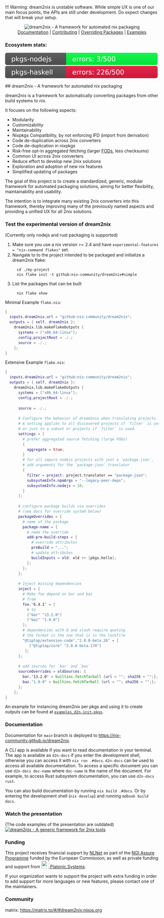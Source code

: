 !!! Warning: dream2nix is unstable software. While simple UX is one of our main focus points, the APIs  are still under development. Do expect changes that will break your setup.

<p align="center">
  <picture>
    <source width="600" media="(prefers-color-scheme: dark)" srcset="https://gist.githubusercontent.com/DavHau/755fed3774e89c0b9b8953a0a25309fa/raw/e2a12a60ae49aa5eb11b42775abdd1652dbe63c0/dream2nix-01.png">
    <source width="600" media="(prefers-color-scheme: light)" srcset="https://gist.githubusercontent.com/DavHau/755fed3774e89c0b9b8953a0a25309fa/raw/e2a12a60ae49aa5eb11b42775abdd1652dbe63c0/dream2nix-01.png">
    <img width="600" alt="dream2nix - A framework for automated nix packaging" src="https://gist.githubusercontent.com/DavHau/755fed3774e89c0b9b8953a0a25309fa/raw/e2a12a60ae49aa5eb11b42775abdd1652dbe63c0/dream2nix-01.png">
  </picture>
  <br>
  <a href="https://nix-community.github.io/dream2nix/">Documentation</a> |
  <a href="https://nix-community.github.io/dream2nix/contributing.html">Contributing</a> |
  <a href="https://nix-community.github.io/dream2nix/intro/override-system.html">Overriding Packages</a> |
  <a href="https://github.com/nix-community/dream2nix/tree/main/examples">Examples</a>
</p>

### Ecosystem stats:
<p>
<a href="https://nix-community.github.io/dream2nix-auto-test/#pkgs-nodejs" target="_blank" rel="noopener noreferrer">
<img src="https://raw.githubusercontent.com/nix-community/dream2nix-auto-test/gh-pages/pkgs-nodejs.svg"></a>
<br>
<a href="https://nix-community.github.io/dream2nix-auto-test/#pkgs-haskell" target="_blank" rel="noopener noreferrer">
<img src="https://raw.githubusercontent.com/nix-community/dream2nix-auto-test/gh-pages/pkgs-haskell.svg"></a>
</p>
## dream2nix - A framework for automated nix packaging

dream2nix is a framework for automatically converting packages from other build systems to nix.

It focuses on the following aspects:

- Modularity
- Customizability
- Maintainability
- Nixpkgs Compatibility, by not enforcing IFD (import from derivation)
- Code de-duplication across 2nix converters
- Code de-duplication in nixpkgs
- Risk-free opt-in aggregated fetching (larger [FODs](https://nixos.wiki/wiki/Glossary), less checksums)
- Common UI across 2nix converters
- Reduce effort to develop new 2nix solutions
- Exploration and adoption of new nix features
- Simplified updating of packages

The goal of this project is to create a standardized, generic, modular framework for automated packaging solutions, aiming for better flexibility, maintainability and usability.

The intention is to integrate many existing 2nix converters into this framework, thereby improving many of the previously named aspects and providing a unified UX for all 2nix solutions.

### Test the experimental version of dream2nix

(Currently only nodejs and rust packaging is supported)

1. Make sure you use a nix version >= 2.4 and have `experimental-features = "nix-command flakes"` set.
1. Navigate to to the project intended to be packaged and initialize a dream2nix flake:
    ```command
      cd ./my-project
      nix flake init -t github:nix-community/dream2nix#simple
    ```
1. List the packages that can be built
    ```command
      nix flake show
    ```


Minimal Example `flake.nix`:
```nix
{
  inputs.dream2nix.url = "github:nix-community/dream2nix";
  outputs = { self, dream2nix }:
    dream2nix.lib.makeFlakeOutputs {
      systems = ["x86_64-linux"];
      config.projectRoot = ./.;
      source = ./.;
    };
}
```

Extensive Example `flake.nix`:
```nix
{
  inputs.dream2nix.url = "github:nix-community/dream2nix";
  outputs = { self, dream2nix }:
    dream2nix.lib.makeFlakeOutputs {
      systems = ["x86_64-linux"];
      config.projectRoot = ./.;

      source = ./.;

      # Configure the behavior of dream2nix when translating projects.
      # A setting applies to all discovered projects if `filter` is unset,
      # or just to a subset or projects if `filter` is used.
      settings = [
        # prefer aggregated source fetching (large FODs)
        {
          aggregate = true;
        }
        # for all impure nodejs projects with just a `package.json`,
        # add arguments for the `package-json` translator
        {
          filter = project: project.translator == "package-json";
          subsystemInfo.npmArgs = "--legacy-peer-deps";
          subsystemInfo.nodejs = 18;
        }
      ];

      # configure package builds via overrides
      # (see docs for override system below)
      packageOverrides = {
        # name of the package
        package-name = {
          # name the override
          add-pre-build-steps = {
            # override attributes
            preBuild = "...";
            # update attributes
            buildInputs = old: old ++ [pkgs.hello];
          };
        };
      };

      # Inject missing dependencies
      inject = {
        # Make foo depend on bar and baz
        # from
        foo."6.4.1" = [
          # to
          ["bar" "13.2.0"]
          ["baz" "1.0.0"]
        ];
        # dependencies with @ and slash require quoting
        # the format is the one that is in the lockfile
        "@tiptap/extension-code"."2.0.0-beta.26" = [
           ["@tiptap/core" "2.0.0-beta.174"]
         ];
      };

      # add sources for `bar` and `baz`
      sourceOverrides = oldSources: {
        bar."13.2.0" = builtins.fetchTarball {url = ""; sha256 = "";};
        baz."1.0.0" = builtins.fetchTarball {url = ""; sha256 = "";};
      };
    };
}
```

An example for instancing dream2nix per pkgs and using it to create outputs can be found at [`examples_d2n-init-pkgs`](./examples/_d2n-init-pkgs/flake.nix).

### Documentation

Documentation for `main` branch is deployed to https://nix-community.github.io/dream2nix.

A CLI app is available if you want to read documentation in your terminal.
The app is available as `d2n-docs` if you enter the development shell, otherwise you can access it with `nix run .#docs`.
`d2n-docs` can be used to access all available documentation.
To access a specific document you can use `d2n-docs doc-name` where `doc-name` is the name of the document.
For example, to access Rust subsystem documentation, you can use `d2n-docs rust`.

You can also build documentation by running `nix build .#docs`.
Or by entering the development shell (`nix develop`) and running `mdbook build docs`.

### Watch the presentation

(The code examples of the presentation are outdated)
[![dream2nix - A generic framework for 2nix tools](https://gist.githubusercontent.com/DavHau/755fed3774e89c0b9b8953a0a25309fa/raw/3c8b2c56f5fca3bf5c343ffc179136eef39d4d6a/dream2nix-youtube-talk.png)](https://www.youtube.com/watch?v=jqCfHMvCsfQ)

### Funding

This project receives financial support by [NLNet](https://nlnet.nl/) as part of the [NGI Assure Programme](https://nlnet.nl/assure/) funded by the European Commission; as well as private funding and support from [<img src="https://platonic.systems/logo.svg" height="25" width="25" alt=""> Platonic.Systems](https://platonic.systems).

If your organization wants to support the project with extra funding in order to add support for more languages or new features, please contact one of the maintainers.

### Community

matrix: https://matrix.to/#/#dream2nix:nixos.org

